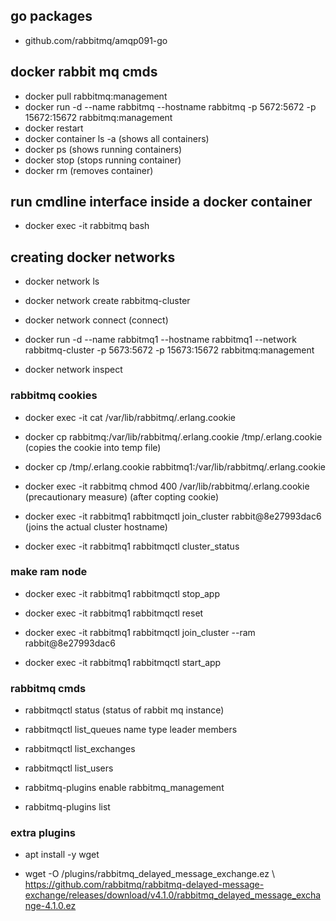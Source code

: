 ## go packages
- github.com/rabbitmq/amqp091-go

## docker rabbit mq cmds
- docker pull rabbitmq:management
- docker run -d --name rabbitmq --hostname rabbitmq -p 5672:5672 -p 15672:15672 rabbitmq:management
- docker restart <name>
- docker container ls -a (shows all containers)
- docker ps (shows running containers)
- docker stop <name> (stops running container)
- docker rm <name> (removes container)

## run cmdline interface inside a docker container
- docker exec -it rabbitmq bash

## creating docker networks
- docker network ls
- docker network create rabbitmq-cluster
- docker network connect <network name> <container name> (connect)
- docker run -d --name rabbitmq1 --hostname rabbitmq1 --network rabbitmq-cluster -p 5673:5672 -p 15673:15672 rabbitmq:management

- docker network inspect <network name>

### rabbitmq cookies
- docker exec -it <name> cat /var/lib/rabbitmq/.erlang.cookie
- docker cp rabbitmq:/var/lib/rabbitmq/.erlang.cookie /tmp/.erlang.cookie (copies the cookie into temp file)
- docker cp /tmp/.erlang.cookie rabbitmq1:/var/lib/rabbitmq/.erlang.cookie

- docker exec -it rabbitmq chmod 400 /var/lib/rabbitmq/.erlang.cookie (precautionary measure) (after copting cookie)

- docker exec -it rabbitmq1 rabbitmqctl join_cluster rabbit@8e27993dac6 (joins the actual cluster hostname)

- docker exec -it rabbitmq1 rabbitmqctl cluster_status

### make ram node

- docker exec -it rabbitmq1 rabbitmqctl stop_app

- docker exec -it rabbitmq1 rabbitmqctl reset

- docker exec -it rabbitmq1 rabbitmqctl join_cluster --ram rabbit@8e27993dac6

- docker exec -it rabbitmq1 rabbitmqctl start_app

### rabbitmq cmds
- rabbitmqctl status (status of rabbit mq instance)
- rabbitmqctl list_queues name type leader members
- rabbitmqctl list_exchanges
- rabbitmqctl list_users

- rabbitmq-plugins enable rabbitmq_management
- rabbitmq-plugins list

### extra plugins
- apt install -y wget

- wget -O /plugins/rabbitmq_delayed_message_exchange.ez \ https://github.com/rabbitmq/rabbitmq-delayed-message-exchange/releases/download/v4.1.0/rabbitmq_delayed_message_exchange-4.1.0.ez